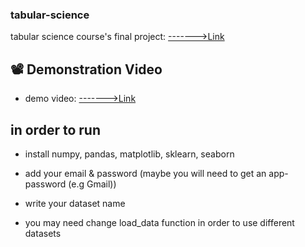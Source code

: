 ### tabular-science ###
tabular science course's final project:  [------->Link](https://docs.google.com/document/d/1OEv8j-TgK1aESfY2fk6xFEHkfKgXDu04ubRXaOPLGfU/edit)


## :film_projector:	 Demonstration Video
- demo video: [------->Link](https://www.youtube.com/watch?v=iCAQ7swWwDQ&feature=em-share_video_user)

## in order to run ##

 - install numpy, pandas, matplotlib, sklearn, seaborn
 
 - add your email & password (maybe you will need to get an app-password (e.g Gmail))
 
 - write your dataset name
 
 - you may need change load_data function in order to use different datasets
